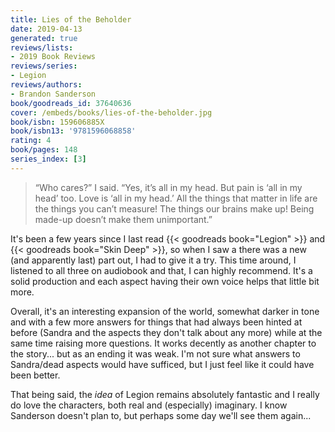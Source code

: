 ```yaml
---
title: Lies of the Beholder
date: 2019-04-13
generated: true
reviews/lists:
- 2019 Book Reviews
reviews/series:
- Legion
reviews/authors:
- Brandon Sanderson
book/goodreads_id: 37640636
cover: /embeds/books/lies-of-the-beholder.jpg
book/isbn: 159606885X
book/isbn13: '9781596068858'
rating: 4
book/pages: 148
series_index: [3]
---
```

> “Who cares?” I said. “Yes, it’s all in my head. But pain is ‘all in my head’ too. Love is ‘all in my head.’ All the things that matter in life are the things you can’t measure! The things our brains make up! Being made-up doesn’t make them unimportant.”

It's been a few years since I last read {{< goodreads book="Legion" >}} and {{< goodreads book="Skin Deep" >}}, so when I saw a there was a new (and apparently last) part out, I had to give it a try. This time around, I listened to all three on audiobook and that, I can highly recommend. It's a solid production and each aspect having their own voice helps that little bit more.  

<!--more-->

Overall, it's an interesting expansion of the world, somewhat darker in tone and with a few more answers for things that had always been hinted at before (Sandra and the aspects they don't talk about any more) while at the same time raising more questions. It works decently as another chapter to the story... but as an ending it was weak. I'm not sure what answers to Sandra/dead aspects would have sufficed, but I just feel like it could have been better.  

That being said, the _idea_ of Legion remains absolutely fantastic and I really do love the characters, both real and (especially) imaginary. I know Sanderson doesn't plan to, but perhaps some day we'll see them again...